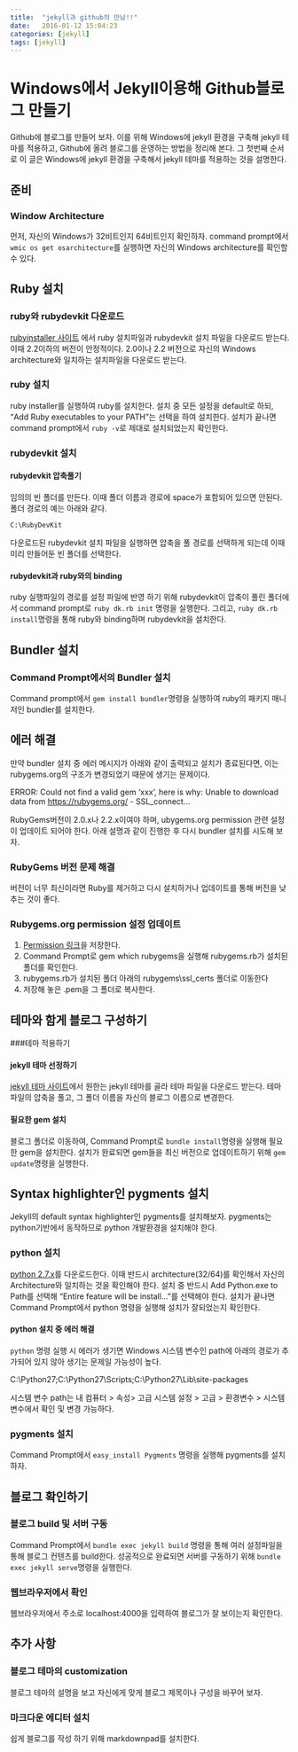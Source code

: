 ```yaml
---
title:  "jekyll과 github의 만남!!"
date:   2016-01-12 15:04:23
categories: [jekyll]
tags: [jekyll]
---
```


# Windows에서 Jekyll이용해 Github블로그 만들기

Github에 블로그를 만들어 보자. 이를 위해 Windows에 jekyll 환경을 구축해 jekyll 테마를 적용하고, Github에 올려 블로그를 운영하는 방법을 정리해 본다. 그 첫번째 순서로 이 글은 Windows에 jekyll 환경을 구축해서 jekyll 테마를 적용하는 것을 설명한다.



## 준비

### Window Architecture
먼저, 자신의 Windows가 32비트인지 64비트인지 확인하자. command prompt에서 `wmic os get osarchitecture`를 실행하면 자신의 Windows architecture를 확인할 수 있다.




## Ruby 설치

### ruby와 rubydevkit 다운로드
[rubyinstaller 사이트](http://rubyinstaller.org/downloads/) 에서 ruby 설치파일과 rubydevkit 설치 파일을 다운로드 받는다. 이때 2.2이하의 버전이 안정적이다. 2.0이나 2.2 버전으로 자신의 Windows architecture와 일치하는 설치파일을 다운로드 받는다.


### ruby 설치
ruby installer를 실행하여 ruby를 설치한다. 설치 중 모든 설정을 default로 하되, “Add Ruby executables to your PATH”는 선택을 하여 설치한다. 설치가 끝나면 command prompt에서 `ruby -v`로 제대로 설치되었는지 확인한다.


### rubydevkit 설치

#### rubydevkit 압축풀기
임의의 빈 폴더를 만든다. 이때 폴더 이름과 경로에 space가 포함되어 있으면 안된다. 폴더 경로의 예는 아래와 같다.

`C:\RubyDevKit`

다운로드된 rubydevkit 설치 파일을 실행하면 압축을 풀 경로를 선택하게 되는데 이때 미리 만들어둔 빈 폴더를 선택한다.

#### rubydevkit과 ruby와의 binding
ruby 실행파일의 경로를 설정 파일에 반영 하기 위해 rubydevkit이 압축이 풀린 폴더에서 command prompt로 `ruby dk.rb init` 명령을 실행한다. 그리고, `ruby dk.rb install`명령을 통해 ruby와 binding하며 rubydevkit을 설치한다.




## Bundler 설치

### Command Prompt에서의 Bundler 설치
Command prompt에서 `gem install bundler`명령을 실행하여 ruby의 패키지 매니저인 bundler를 설치한다.




## 에러 해결
만약 bundler 설치 중 에러 메시지가 아래와 같이 출력되고 설치가 종료된다면, 이는 rubygems.org의 구조가 변경되었기 때문에 생기는 문제이다.

ERROR: Could not find a valid gem ‘xxx’, here is why: Unable to download data from https://rubygems.org/ - SSL_connect…

RubyGems버전이 2.0.x나 2.2.x이여야 하며, ubygems.org permission 관련 설정이 업데이트 되어야 한다. 아래 설명과 같이 진행한 후 다시 bundler 설치를 시도해 보자.

### RubyGems 버전 문제 해결
버전이 너무 최신이라면 Ruby를 제거하고 다시 설치하거나 업데이트를 통해 버전을 낮추는 것이 좋다.


### Rubygems.org permission 설정 업데이트
1. [Permission 링크](https://raw.githubusercontent.com/rubygems/rubygems/master/lib/rubygems/ssl_certs/AddTrustExternalCARoot-2048.pem)을 저장한다.
2. Command Prompt로 gem which rubygems을 실행해 rubygems.rb가 설치된 폴더를 확인한다.
3. rubygems.rb가 설치된 폴더 아래의 rubygems\ssl_certs 폴더로 이동한다
4. 저장해 놓은 .pem을 그 폴더로 복사한다.




## 테마와 함게 블로그 구성하기

###테마 적용하기

#### jekyll 테마 선정하기
[jekyll 테마 사이트](http://jekyllthemes.org/)에서 원한는 jekyll 테마를 골라 테마 파일을 다운로드 받는다. 테마 파일의 압축을 풀고, 그 폴더 이름을 자신의 블로그 이름으로 변경한다.

#### 필요한 gem 설치
블로그 폴더로 이동하여, Command Prompt로 `bundle install`명령을 실행해 필요한 gem을 설치한다. 설치가 완료되면 gem들을 최신 버전으로 업데이트하기 위해 `gem update`명령을 실행한다.




## Syntax highlighter인 pygments 설치
Jekyll의 default syntax highlighter인 pygments를 설치해보자. pygments는 python기반에서 동작하므로 python 개발환경을 설치해야 한다.

### python 설치
[python 2.7.x](https://www.python.org/downloads/windows/)를 다운로드한다. 이때 반드시 architecture(32/64)를 확인해서 자신의 Architecture와 일치하는 것을 확인해야 한다. 설치 중 반드시 Add Python.exe to Path를 선택해 “Entire feature will be install…”를 선택해야 한다. 설치가 끝나면 Command Prompt에서 python 명령을 실행해 설치가 잘되었는지 확인한다.

#### python 설치 중 에러 해결
`python` 명령 실행 시 에러가 생기면 Windows 시스템 변수인 path에 아래의 경로가 추가되어 있지 않아 생기는 문제일 가능성이 높다.

C:\Python27;C:\Python27\Scripts;C:\Python27\Lib\site-packages

시스템 변수 path는 내 컴퓨터 > 속성> 고급 시스템 설정 > 고급 > 환경변수 > 시스템 변수에서 확인 및 변경 가능하다.



### pygments 설치
Command Prompt에서 `easy_install Pygments` 명령을 실행해 pygments를 설치하자.



## 블로그 확인하기

### 블로그 build 및 서버 구동
Command Prompt에서 `bundle exec jekyll build` 명령을 통해 여러 설정파일을 통해 블로그 컨텐츠를 build한다. 성공적으로 완료되면 서버를 구동하기 위해 `bundle exec jekyll serve`명령을 실행한다.


### 웹브라우저에서 확인
웹브라우저에서 주소로 localhost:4000을 입력하여 블로그가 잘 보이는지 확인한다.




## 추가 사항

### 블로그 테마의 customization
블로그 테마의 설명을 보고 자신에게 맞게 블로그 제목이나 구성을 바꾸어 보자.

### 마크다운 에디터 설치
쉽게 블로그를 작성 하기 위해 markdownpad를 설치한다.
